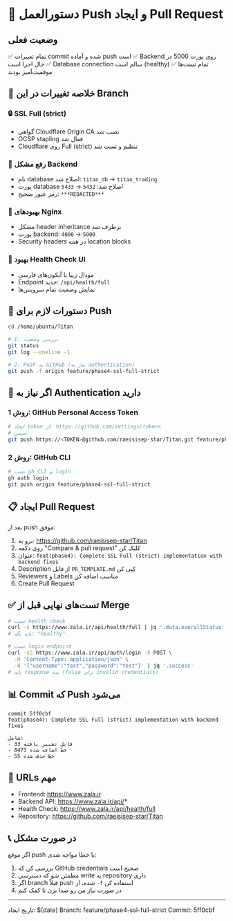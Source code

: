 # 🚀 دستورالعمل Push و ایجاد Pull Request

## وضعیت فعلی
✅ تمام تغییرات commit شده و آماده push است
✅ Backend روی پورت 5000 در حال اجرا است
✅ Database connection سالم است (healthy)
✅ تمام تست‌ها موفقیت‌آمیز بودند

## 📝 خلاصه تغییرات در این Branch

### 🔒 SSL Full (strict)
- گواهی Cloudflare Origin CA نصب شد
- OCSP stapling فعال شد
- Cloudflare روی Full (strict) تنظیم و تست شد

### 🔐 رفع مشکل Backend
- نام database اصلاح شد: `titan_db` → `titan_trading`
- پورت database اصلاح شد: `5432` → `5433`
- رمز عبور صحیح: `***REDACTED***`

### 🔧 بهبودهای Nginx
- مشکل header inheritance برطرف شد
- پورت backend: `4000` → `5000`
- Security headers در همه location blocks

### 🏥 بهبود Health Check UI
- مودال زیبا با آیکون‌های فارسی
- Endpoint جدید: `/api/health/full`
- نمایش وضعیت تمام سرویس‌ها

## 🎯 دستورات لازم برای Push

```bash
cd /home/ubuntu/Titan

# 1. بررسی وضعیت
git status
git log --oneline -1

# 2. Push به GitHub (نیاز به authentication)
git push -f origin feature/phase4-ssl-full-strict
```

## 🔑 اگر نیاز به Authentication دارید

### روش 1: GitHub Personal Access Token
```bash
# ایجاد token از: https://github.com/settings/tokens
# سپس:
git push https://<TOKEN>@github.com/raeisisep-star/Titan.git feature/phase4-ssl-full-strict
```

### روش 2: GitHub CLI
```bash
# نصب gh CLI و login
gh auth login
git push origin feature/phase4-ssl-full-strict
```

## 📋 ایجاد Pull Request

بعد از push موفق:

1. برو به: https://github.com/raeisisep-star/Titan
2. روی دکمه "Compare & pull request" کلیک کن
3. عنوان: `feat(phase4): Complete SSL Full (strict) implementation with backend fixes`
4. Description از فایل `PR_TEMPLATE.md` کپی کن
5. Reviewers و Labels مناسب اضافه کن
6. Create Pull Request

## ✅ تست‌های نهایی قبل از Merge

```bash
# تست health check
curl -s https://www.zala.ir/api/health/full | jq '.data.overallStatus'
# باید بگه: "healthy"

# تست login endpoint  
curl -sS https://www.zala.ir/api/auth/login -X POST \
  -H 'Content-Type: application/json' \
  -d '{"username":"test","password":"test"}' | jq '.success'
# باید response بده (false برای invalid credentials)
```

## 📊 Commit که Push می‌شود

```
commit 5ff0cbf
feat(phase4): Complete SSL Full (strict) implementation with backend fixes

شامل:
- 33 فایل تغییر یافته
- 8473 خط اضافه شده
- 55 خط حذف شده
```

## 🔗 URLs مهم

- Frontend: https://www.zala.ir
- Backend API: https://www.zala.ir/api/*
- Health Check: https://www.zala.ir/api/health/full
- Repository: https://github.com/raeisisep-star/Titan

## 📞 در صورت مشکل

اگر موقع push با خطا مواجه شدی:

1. بررسی کن که GitHub credentials صحیح است
2. مطمئن شو که دسترسی write به repository داری
3. اگر branch قبلاً push شده، از `-f` استفاده کن
4. در صورت نیاز من رو صدا بزن تا کمک کنم

---
تاریخ ایجاد: $(date)
Branch: feature/phase4-ssl-full-strict
Commit: 5ff0cbf
